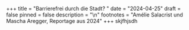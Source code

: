 +++
title = "Barrierefrei durch die Stadt? "
date = "2024-04-25"
draft = false
pinned = false
description = "\n"
footnotes = "Amélie Salacrist und Mascha Aregger, Reportage aus 2024"
+++
skjfhjsdh